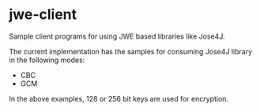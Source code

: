 # jwe-client
Sample client programs for using JWE based libraries like Jose4J.

The current implementation has the samples for consuming Jose4J library in the following modes:
 * CBC
 * GCM


In the above examples, 128 or 256 bit keys are used for encryption.
